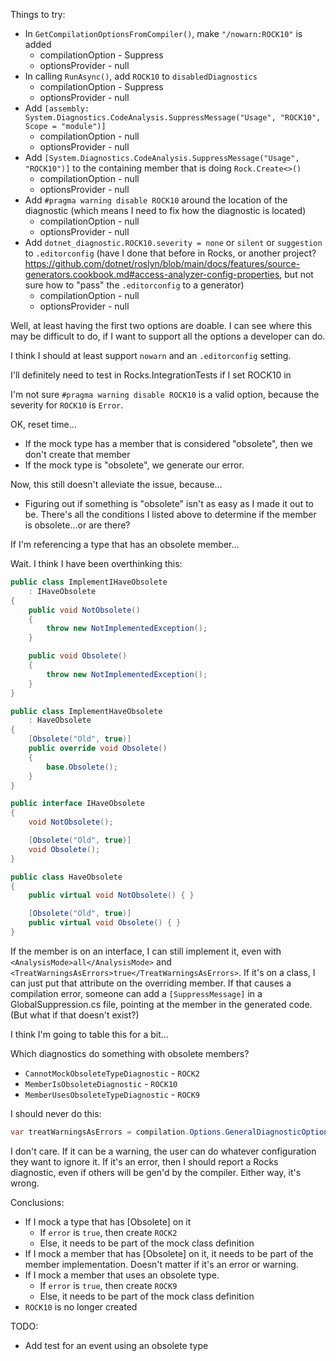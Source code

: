 Things to try:

* In `GetCompilationOptionsFromCompiler()`, make `"/nowarn:ROCK10"` is added
    * compilationOption - Suppress
    * optionsProvider - null
* In calling `RunAsync()`, add `ROCK10` to `disabledDiagnostics`
    * compilationOption - Suppress
    * optionsProvider - null
* Add `[assembly: System.Diagnostics.CodeAnalysis.SuppressMessage("Usage", "ROCK10", Scope = "module")]`
    * compilationOption - null
    * optionsProvider - null
* Add `[System.Diagnostics.CodeAnalysis.SuppressMessage("Usage", "ROCK10")]` to the containing member that is doing `Rock.Create<>()`
    * compilationOption - null
    * optionsProvider - null
* Add `#pragma warning disable ROCK10` around the location of the diagnostic (which means I need to fix how the diagnostic is located)
    * compilationOption - null
    * optionsProvider - null
* Add `dotnet_diagnostic.ROCK10.severity = none` or `silent` or `suggestion` to `.editorconfig` (have I done that before in Rocks, or another project? https://github.com/dotnet/roslyn/blob/main/docs/features/source-generators.cookbook.md#access-analyzer-config-properties, but not sure how to "pass" the `.editorconfig` to a generator)
    * compilationOption - null
    * optionsProvider - null

Well, at least having the first two options are doable. I can see where this may be difficult to do, if I want to support all the options a developer can do.

I think I should at least support `nowarn` and an `.editorconfig` setting.

I'll definitely need to test in Rocks.IntegrationTests if I set ROCK10 in <NoWarn>

I'm not sure `#pragma warning disable ROCK10` is a valid option, because the severity for `ROCK10` is `Error`.

OK, reset time...

* If the mock type has a member that is considered "obsolete", then we don't create that member
* If the mock type is "obsolete", we generate our error.

Now, this still doesn't alleviate the issue, because...
* Figuring out if something is "obsolete" isn't as easy as I made it out to be. There's all the conditions I listed above to determine if the member is obsolete...or are there?

If I'm referencing a type that has an obsolete member...

Wait. I think I have been overthinking this:

```csharp
public class ImplementIHaveObsolete
    : IHaveObsolete
{
    public void NotObsolete()
    {
        throw new NotImplementedException();
    }

    public void Obsolete()
    {
        throw new NotImplementedException();
    }
}

public class ImplementHaveObsolete
    : HaveObsolete
{
    [Obsolete("Old", true)]
    public override void Obsolete()
    {
        base.Obsolete();
    }
}

public interface IHaveObsolete
{
    void NotObsolete();

    [Obsolete("Old", true)]
    void Obsolete();
}

public class HaveObsolete
{
    public virtual void NotObsolete() { }

    [Obsolete("Old", true)]
    public virtual void Obsolete() { }
}
```

If the member is on an interface, I can still implement it, even with `<AnalysisMode>all</AnalysisMode>` and `<TreatWarningsAsErrors>true</TreatWarningsAsErrors>`. If it's on a class, I can just put that attribute on the overriding member. If that causes a compilation error, someone can add a `[SuppressMessage]` in a GlobalSuppression.cs file, pointing at the member in the generated code. (But what if that doesn't exist?)

I think I'm going to table this for a bit...

Which diagnostics do something with obsolete members?

* `CannotMockObsoleteTypeDiagnostic` - `ROCK2`
* `MemberIsObsoleteDiagnostic` - `ROCK10`
* `MemberUsesObsoleteTypeDiagnostic` - `ROCK9`

I should never do this:

```csharp
var treatWarningsAsErrors = compilation.Options.GeneralDiagnosticOption == ReportDiagnostic.Error;
```

I don't care. If it can be a warning, the user can do whatever configuration they want to ignore it. If it's an error, then I should report a Rocks diagnostic, even if others will be gen'd by the compiler. Either way, it's wrong.

Conclusions:
* If I mock a type that has [Obsolete] on it
    * If `error` is `true`, then create `ROCK2`
    * Else, it needs to be part of the mock class definition
* If I mock a member that has [Obsolete] on it, it needs to be part of the member implementation. Doesn't matter if it's an error or warning.
* If I mock a member that uses an obsolete type.
    * If `error` is `true`, then create `ROCK9`
    * Else, it needs to be part of the mock class definition
* `ROCK10` is no longer created

TODO:
* Add test for an event using an obsolete type
